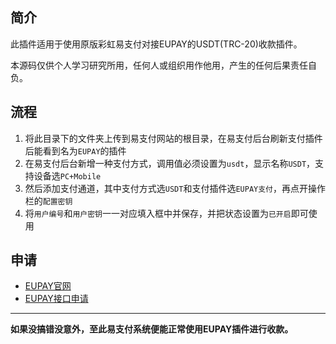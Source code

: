 ## 简介

此插件适用于使用原版彩虹易支付对接EUPAY的USDT(TRC-20)收款插件。

本源码仅供个人学习研究所用，任何人或组织用作他用，产生的任何后果责任自负。

## 流程

1. 将此目录下的文件夹上传到易支付网站的根目录，在易支付后台刷新支付插件后能看到名为`EUPAY`的插件
2. 在易支付后台新增一种支付方式，调用值必须设置为`usdt`，显示名称`USDT`，支持设备选`PC+Mobile`
3. 然后添加支付通道，其中支付方式选`USDT`和支付插件选`EUPAY支付`，再点开操作栏的`配置密钥`
4. 将`用户编号`和`用户密钥`一一对应填入框中并保存，并把状态设置为`已开启`即可使用

## 申请
 - [EUPAY官网](https://www.eupay.cn)
 - [EUPAY接口申请](https://www.eupay.cn/User_Reg.html)
---  

**如果没搞错没意外，至此易支付系统便能正常使用EUPAY插件进行收款。**